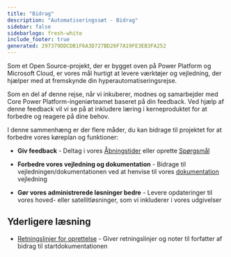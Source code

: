 ```yaml
---
title: "Bidrag"
description: "Automatiseringssæt - Bidrag"
sidebar: false
sidebarlogo: fresh-white
include_footer: true
generated: 297379DDCDB1F6A3D727BD26F7A19FE3EB3FA252
---
```


Som et Open Source-projekt, der er bygget oven på Power Platform og Microsoft Cloud, er vores mål hurtigt at levere værktøjer og vejledning, der hjælper med at fremskynde din hyperautomatiseringsrejse.

Som en del af denne rejse, når vi inkuberer, modnes og samarbejder med Core Power Platform-ingeniørteamet baseret på din feedback. Ved hjælp af denne feedback vil vi se på at inkludere læring i kerneproduktet for at forbedre og reagere på dine behov.

I denne sammenhæng er der flere måder, du kan bidrage til projektet for at forbedre vores køreplan og funktioner:

- **Giv feedback** - Deltag i vores [Åbningstider](/da/office-hours) eller oprette [Spørgsmål](/da/contribution/feedback)

- **Forbedre vores vejledning og dokumentation** - Bidrage til vejledningen/dokumentationen ved at henvise til vores [dokumentation](/da/contribution/documentation) vejledning

- **Gør vores administrerede løsninger bedre** - Levere opdateringer til vores hoved- eller satellitløsninger, som vi inkluderer i vores udgivelser

## Yderligere læsning

- [Retningslinjer for oprettelse](/da/contribution/authoring) - Giver retningslinjer og noter til forfatter af bidrag til startdokumentationen
